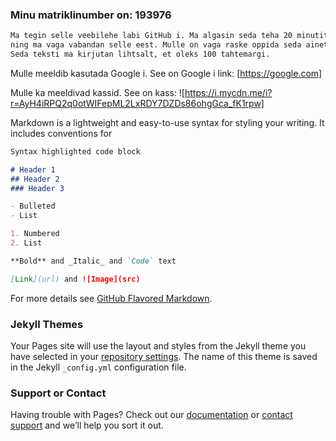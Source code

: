 
### Minu matriklinumber on: 193976

```markdown
Ma tegin selle veebilehe labi GitHub i. Ma algasin seda teha 20 minutit enne tahtaega ja mu arvutil ei ole eesti keelt 
ning ma vaga vabandan selle eest. Mulle on vaga raske oppida seda ainet, sest siin on vaga palju infot. 
Seda teksti ma kirjutan lihtsalt, et oleks 100 tahtemargi.
```
Mulle meeldib kasutada Google i. See on Google i link:
[https://google.com]

Mulle ka meeldivad kassid. See on kass:
![https://i.mycdn.me/i?r=AyH4iRPQ2q0otWIFepML2LxRDY7DZDs86ohgGca_fK1rpw]




Markdown is a lightweight and easy-to-use syntax for styling your writing. It includes conventions for

```markdown
Syntax highlighted code block

# Header 1
## Header 2
### Header 3

- Bulleted
- List

1. Numbered
2. List

**Bold** and _Italic_ and `Code` text

[Link](url) and ![Image](src)
```

For more details see [GitHub Flavored Markdown](https://guides.github.com/features/mastering-markdown/).

### Jekyll Themes

Your Pages site will use the layout and styles from the Jekyll theme you have selected in your [repository settings](https://github.com/daryamilevskaja/darya/settings). The name of this theme is saved in the Jekyll `_config.yml` configuration file.

### Support or Contact

Having trouble with Pages? Check out our [documentation](https://help.github.com/categories/github-pages-basics/) or [contact support](https://github.com/contact) and we’ll help you sort it out.
